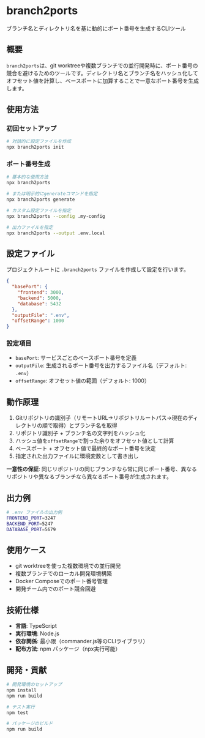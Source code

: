 # branch2ports

ブランチ名とディレクトリ名を基に動的にポート番号を生成するCLIツール

## 概要

`branch2ports`は、git worktreeや複数ブランチでの並行開発時に、ポート番号の競合を避けるためのツールです。ディレクトリ名とブランチ名をハッシュ化してオフセット値を計算し、ベースポートに加算することで一意なポート番号を生成します。

## 使用方法

### 初回セットアップ

```bash
# 対話的に設定ファイルを作成
npx branch2ports init
```

### ポート番号生成

```bash
# 基本的な使用方法
npx branch2ports

# または明示的にgenerateコマンドを指定
npx branch2ports generate

# カスタム設定ファイルを指定
npx branch2ports --config .my-config

# 出力ファイルを指定
npx branch2ports --output .env.local
```

## 設定ファイル

プロジェクトルートに `.branch2ports` ファイルを作成して設定を行います。

```json
{
  "basePort": {
    "frontend": 3000,
    "backend": 5000,
    "database": 5432
  },
  "outputFile": ".env",
  "offsetRange": 1000
}
```

### 設定項目

- `basePort`: サービスごとのベースポート番号を定義
- `outputFile`: 生成されるポート番号を出力するファイル名（デフォルト: `.env`）
- `offsetRange`: オフセット値の範囲（デフォルト: 1000）

## 動作原理

1. Gitリポジトリの識別子（リモートURL→リポジトリルートパス→現在のディレクトリの順で取得）とブランチ名を取得
2. リポジトリ識別子 + ブランチ名の文字列をハッシュ化
3. ハッシュ値を`offsetRange`で割った余りをオフセット値として計算
4. ベースポート + オフセット値で最終的なポート番号を決定
5. 指定された出力ファイルに環境変数として書き出し

**一意性の保証**: 同じリポジトリの同じブランチなら常に同じポート番号、異なるリポジトリや異なるブランチなら異なるポート番号が生成されます。

## 出力例

```bash
# .env ファイルの出力例
FRONTEND_PORT=3247
BACKEND_PORT=5247
DATABASE_PORT=5679
```

## 使用ケース

- git worktreeを使った複数環境での並行開発
- 複数ブランチでのローカル開発環境構築
- Docker Composeでのポート番号管理
- 開発チーム内でのポート競合回避

## 技術仕様

- **言語**: TypeScript
- **実行環境**: Node.js
- **依存関係**: 最小限（commander.js等のCLIライブラリ）
- **配布方法**: npm パッケージ（npx実行可能）

## 開発・貢献

```bash
# 開発環境のセットアップ
npm install
npm run build

# テスト実行
npm test

# パッケージのビルド
npm run build
```